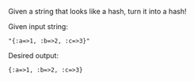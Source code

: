 Given a string that looks like a hash, turn it into a hash!

Given input string:

`"{:a=>1, :b=>2, :c=>3}"`

Desired output:

`{:a=>1, :b=>2, :c=>3}`